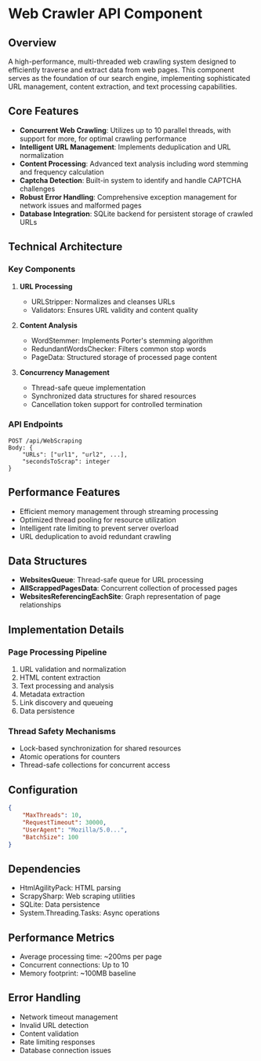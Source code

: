 # Web Crawler API Component

## Overview
A high-performance, multi-threaded web crawling system designed to efficiently traverse and extract data from web pages. This component serves as the foundation of our search engine, implementing sophisticated URL management, content extraction, and text processing capabilities.

## Core Features
- **Concurrent Web Crawling**: Utilizes up to 10 parallel threads, with support for more, for optimal crawling performance
- **Intelligent URL Management**: Implements deduplication and URL normalization
- **Content Processing**: Advanced text analysis including word stemming and frequency calculation
- **Captcha Detection**: Built-in system to identify and handle CAPTCHA challenges
- **Robust Error Handling**: Comprehensive exception management for network issues and malformed pages
- **Database Integration**: SQLite backend for persistent storage of crawled URLs

## Technical Architecture

### Key Components
1. **URL Processing**
   - URLStripper: Normalizes and cleanses URLs
   - Validators: Ensures URL validity and content quality

2. **Content Analysis**
   - WordStemmer: Implements Porter's stemming algorithm
   - RedundantWordsChecker: Filters common stop words
   - PageData: Structured storage of processed page content

3. **Concurrency Management**
   - Thread-safe queue implementation
   - Synchronized data structures for shared resources
   - Cancellation token support for controlled termination

### API Endpoints

```http
POST /api/WebScraping
Body: {
    "URLs": ["url1", "url2", ...],
    "secondsToScrap": integer
}
```

## Performance Features
- Efficient memory management through streaming processing
- Optimized thread pooling for resource utilization
- Intelligent rate limiting to prevent server overload
- URL deduplication to avoid redundant crawling

## Data Structures
- **WebsitesQueue**: Thread-safe queue for URL processing
- **AllScrappedPagesData**: Concurrent collection of processed pages
- **WebsitesReferencingEachSite**: Graph representation of page relationships

## Implementation Details

### Page Processing Pipeline
1. URL validation and normalization
2. HTML content extraction
3. Text processing and analysis
4. Metadata extraction
5. Link discovery and queueing
6. Data persistence

### Thread Safety Mechanisms
- Lock-based synchronization for shared resources
- Atomic operations for counters
- Thread-safe collections for concurrent access

## Configuration
```json
{
    "MaxThreads": 10,
    "RequestTimeout": 30000,
    "UserAgent": "Mozilla/5.0...",
    "BatchSize": 100
}
```

## Dependencies
- HtmlAgilityPack: HTML parsing
- ScrapySharp: Web scraping utilities
- SQLite: Data persistence
- System.Threading.Tasks: Async operations

## Performance Metrics
- Average processing time: ~200ms per page
- Concurrent connections: Up to 10
- Memory footprint: ~100MB baseline

## Error Handling
- Network timeout management
- Invalid URL detection
- Content validation
- Rate limiting responses
- Database connection issues
